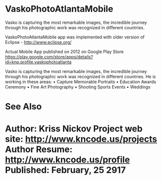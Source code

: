 # VaskoPhotoAtlantaMobile
Vasko is capturing the most remarkable images, the incredible journey through his photographic work was recognized in different countries.

VaskoPhotoAtlantaMobile app was implemented with older version of Eclipse - http://www.eclipse.org/

Actual Mobile App published on 2012 on Google Play Store
https://play.google.com/store/apps/details?id=knp.profile.vaskophotoatlanta

Vasko is capturing the most remarkable images, the incredible journey through his photographic work was recognized in different countries.
He is working in these areas: 
• Capture Memorable Portraits 
• Education Awards Ceremony
• Fine Art Photography
• Shooting Sports Events
• Weddings

See Also
=========================================================================================
Author: Kriss Nickov
Project web site: 	http://www.kncode.us/projects
Author Resume: 		http://www.kncode.us/profile
Published:		February, 25 2917
=========================================================================================